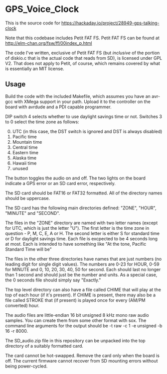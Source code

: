 # GPS_Voice_Clock

This is the source code for https://hackaday.io/project/28949-gps-talking-clock

Note that this codebase includes Petit FAT FS. Petit FAT FS can be found at http://elm-chan.org/fsw/ff/00index_p.html

The code I've written, exclusive of Petit FAT FS (but *inclusive* of the portion of diskio.c that is the actual code
that reads from SD), is licensed under GPL V2. That does not apply to Petit, of course, which remains covered by what
is essentially an MIT license.

## Usage

Build the code with the included Makefile, which assumes you have an avr-gcc with XMega support in your path. Upload
it to the controller on the board with avrdude and a PDI capable programmer.

DIP switch 4 selects whether to use daylight savings time or not. Switches 3 to 0 select the time zone as follows:

0. UTC (in this case, the DST switch is ignored and DST is always disabled)
1. Pacific time
2. Mountain time
3. Central time
4. Eastern time
5. Alaska time
6. Hawaii time
7. unused

The button toggles the audio on and off. The two lights on the board indicate a GPS error or an SD card error, respectively.

The SD card should be FAT16 or FAT32 formatted. All of the directory names should be uppercase.

The SD card has the following main directories defined: "ZONE", "HOUR", "MINUTE" and "SECOND".

The files in the "ZONE" directory are named with two letter names (except for UTC, which is just the letter "U"). The first letter
is the time zone in question - P, M, C, E, A or H. The second letter is either S for standard time or D for daylight savings time.
Each file is excpected to be 4 seconds long at most. Each is intended to have something like "At the tone, Pacific Standard Time will be"

The files in the other three directories have names that are just numbers (no leading digit for single digit values). The numbers are
0-23 for HOUR, 0-59 for MINUTE and 0, 10, 20, 30, 40, 50 for second. Each should last no longer than 1 second and should just be the
number and units. As a special case, the 0 seconds file should simply say "Exactly."

The top level directory can also have a file called CHIME that will play at the top of each hour (if it's present). If CHIME is present,
there may also be a file called STROKE that (if present) is played once for every (AM/PM converted) hour.

The audio files are little-endian 16 bit unsigned 8 kHz mono raw audio samples. You can create them from some other format with sox. The
command line arguments for the output should be -t raw -c 1 -e unsigned -b 16 -r 8000.

The SD_audio.zip file in this repository can be unpacked into the top directory of a suitably formatted card.

The card cannot be hot-swapped. Remove the card only when the board is off. The current firmware cannot recover from SD mounting errors
without being power-cycled.
